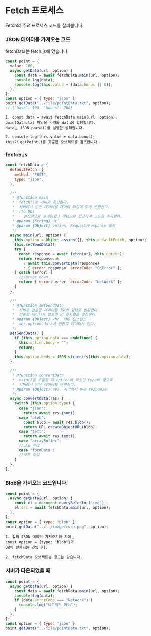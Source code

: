 # Fetch 프로세스

Fetch의 주요 프로세스 코드를 살펴봅니다.

### JSON 데이터를 가져오는 코드

fetchData는 fetch.js에 있습니다.

```js
const point = {
  value: 100,
  async getData(url, option) {
    const data = await fetchData.main(url, option);
    console.log(data);
    console.log(this.value + (data.bonus || 0));
  },
};
const option = { type: "json" };
point.getData("../file/pointData.txt", option);
// {"base": 100, "bonus": 200}
```

    1. const data = await fetchData.main(url, option);
    pointData.txt 파일을 가져와 data에 할당합니다.
    data는 JSON.parse()를 실행한 상태입니다.

    2. console.log(this.value + data.bonus);
    this가 getPoint()를 호출한 오브젝트를 참조합니다.

### fectch.js

```js
const fetchData = {
  defaultFetch: {
    method: "POST",
    type: "json",
  },

  /**
   * @function main
   *  fetch()로 서버와 통신한다.
   *  서버에서 받은 데이터를 데이터 타입에 맞게 변환한다.
   *  [To DO]
   *  - 점진적으로 프레임워크 개념으로 접근하여 코드를 추가한다.
   * @param {String} url
   * @param {Object} option, Request/Response 옵션
   */
  async main(url, option) {
    this.option = Object.assign({}, this.defaultFetch, option);
    this.setSendData();
    try {
      const response = await fetch(url, this.option);
      return response.ok
        ? await this.convertData(response)
        : { error: response, errorCode: "OKError" };
    } catch (error) {
      //server down
      return { error: error, errorCode: "NetWork" };
    }
  },

  /**
   * @function setSendData
   *  서버로 전송할 데이터를 JSON 형태로 변환한다.
   *  전송할 데이터가 없으면 빈 문자열을 설정한다.
   * @param {Object} xhr, XHR 인스턴스
   *  xhr.option.data에 변환할 데이터가 있다.
   */
  setSendData() {
    if (this.option.data === undefined) {
      this.option.body = "";
      return;
    }
    this.option.body = JSON.stringify(this.option.data);
  },

  /**
   * @function convertData
   *  main()을 호출할 때 option에 작성한 type에 맞도록
   *  서버에서 받은 데이터를 변환한다.
   * @param {Object} res, 서버에서 받은 response
   */
  async convertData(res) {
    switch (this.option.type) {
      case "json":
        return await res.json();
      case "blob":
        const blob = await res.blob();
        return URL.createObjectURL(blob);
      case "text":
        return await res.text();
      case "arrayBuffer":
      //코드 작성
      case "formData":
      //코드 작성
    }
  },
};
```

### Blob을 가져오는 코드입니다.

```js
const point = {
  async getData(url, option) {
    const el = document.querySelector("img");
    el.src = await fetchData.main(url, option);
  },
};
const option = { type: "blob" };
point.getData("../../image/rose.png", option);
```

    1. 앞의 JSON 데이터 가져오기와 차이는
    const option = {type: "blob"}과
    UR이 반환되는 것입니다.

    2. fetchData 오브젝트는 코드는 같습니다.

### 서버가 다운되었을 때

```js
const point = {
  async getData(url, option) {
    const data = await fetchData.main(url, option);
    console.log(data);
    if (data.errorCode === "NetWork") {
      console.log("네트워크 에러");
    }
  },
};
const option = { type: "json" };
point.getData("../file/pointData.txt", option);
```
